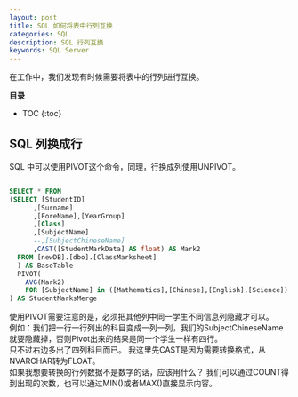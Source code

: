```yaml
---
layout: post
title: SQL 如何将表中行列互换
categories: SQL
description: SQL 行列互换
keywords: SQL Server
---
```


在工作中，我们发现有时候需要将表中的行列进行互换。


**目录**

* TOC
{:toc}

## SQL 列换成行
SQL 中可以使用PIVOT这个命令，同理，行换成列使用UNPIVOT。

```sql

SELECT * FROM 
(SELECT [StudentID]
      ,[Surname]
      ,[ForeName],[YearGroup]
	  ,[Class]
      ,[SubjectName]
	  --,[SubjectChineseName]
      ,CAST([StudentMarkData] AS float) AS Mark2
  FROM [newDB].[dbo].[ClassMarksheet]
  ) AS BaseTable
  PIVOT( 
	AVG(Mark2)
	FOR [SubjectName] in ([Mathematics],[Chinese],[English],[Science])
) AS StudentMarksMerge
```
使用PIVOT需要注意的是，必须把其他列中同一学生不同信息列隐藏才可以。  
例如：我们把一行一行列出的科目变成一列一列，我们的SubjectChineseName就要隐藏掉，否则Pivot出来的结果是同一个学生一样有四行。  
只不过右边多出了四列科目而已。
我这里先CAST是因为需要转换格式，从NVARCHAR转为FLOAT。  
如果我想要转换的行列数据不是数字的话，应该用什么？
我们可以通过COUNT得到出现的次数，也可以通过MIN()或者MAX()直接显示内容。



